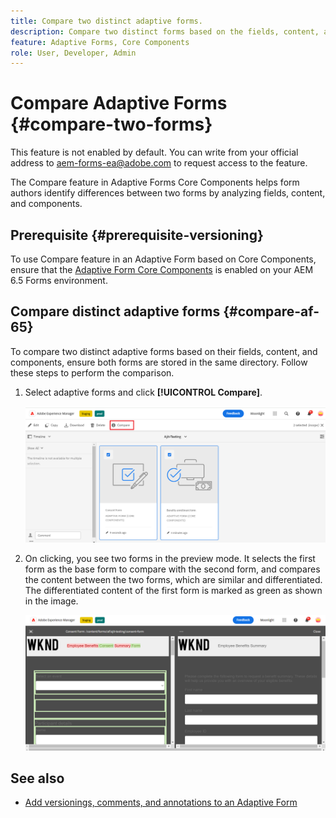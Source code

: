 ```yaml
---
title: Compare two distinct adaptive forms.
description: Compare two distinct forms based on the fields, content, and form components.
feature: Adaptive Forms, Core Components
role: User, Developer, Admin
---
```

# Compare Adaptive Forms {#compare-two-forms}

<span class="preview">This feature is not enabled by default. You can write from your official address to aem-forms-ea@adobe.com to request access to the feature.</span>

The Compare feature in Adaptive Forms Core Components helps form authors identify differences between two forms by analyzing fields, content, and components.

## Prerequisite {#prerequisite-versioning}

To use Compare feature in an Adaptive Form based on Core Components, ensure that the [Adaptive Form Core Components](/help/forms/using/enable-adaptive-forms-core-components.md) is enabled on your AEM 6.5 Forms environment.

## Compare distinct adaptive forms {#compare-af-65}

To compare two distinct adaptive forms based on their fields, content, and components, ensure both forms are stored in the same directory. Follow these steps to perform the comparison.

1. Select adaptive forms and click **[!UICONTROL Compare]**.

   ![Compare adaptive forms](/help/forms/using/assets/compare-two-forms.png)
   
1. On clicking, you see two forms in the preview mode. It selects the first form as the base form to compare with the second form, and compares the content between the two forms, which are similar and differentiated. The differentiated content of the first form is marked as green as shown in the image.

   ![Compared forms](/help/forms/using/assets/compared-forms.png)

## See also

* [Add versionings, comments, and annotations to an Adaptive Form](/help/forms/using/add-versioning-reviews-comments.md)
